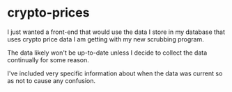 # crypto-prices
I just wanted a front-end that would use the data I store in my database that uses crypto price data I am getting with my new scrubbing program.

The data likely won't be up-to-date unless I decide to collect the data continually for some reason. 

I've included very specific information about when the data was current so as not to cause any confusion.